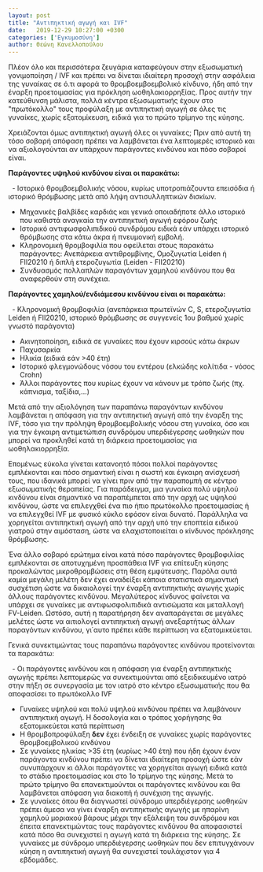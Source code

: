 ```yaml
---
layout: post
title: "Αντιπηκτική αγωγή και IVF"
date:   2019-12-29 10:27:00 +0300
categories: ['Εγκυμοσύνη']
author: Θεώνη Κανελλοπούλου
---
```


Πλέον όλο και περισσότερα ζευγάρια καταφεύγουν στην εξωσωματική γονιμοποίηση / IVF και πρέπει να δίνεται ιδιαίτερη προσοχή στην ασφάλεια της γυναίκας σε ό.τι αφορά το θρομβοεμβοεμβολικό κίνδυνο, ήδη από την έναρξη προετοιμασίας για πρόκληση ωοθηλακιορρηξίας. Προς αυτήν την κατεύθυνση μάλιστα, πολλά κέντρα εξωσωματικής έχουν στο "πρωτόκολλο" τους προφύλαξη με αντιπηκτική αγωγή σε όλες τις γυναίκες, χωρίς εξατομίκευση, ειδικά για το πρώτο τρίμηνο της κύησης.
<!--break-->

Χρειάζονται όμως αντιπηκτική αγωγή όλες οι γυναίκες; Πριν από αυτή τη τόσο σοβαρή απόφαση πρέπει να λαμβάνεται ένα λεπτομερές ιστορικό και να αξιολογούνται αν υπάρχουν παράγοντες κινδύνου και πόσο σοβαροί είναι.

 

**Παράγοντες υψηλού κινδύνου είναι οι παρακάτω:**

&nbsp; - Iστορικό θρομβοεμβολικής νόσου, κυρίως υποτροπιάζουντα επεισόδια ή ιστορικό θρόμβωσης μετά από λήψη αντισυλληπτικών δισκίων.
- Μηχανικές βαλβίδες καρδιάς και γενικά οποιαδήποτε άλλο ιστορικό που καθιστά αναγκαία την αντιπηκτική αγωγή εφόρου ζωής
- Ιστορικό αντιφωσφολιπιδικού συνδρόμου ειδικά εάν υπάρχει ιστορικό θρόμβωσης στα κάτω άκρα ή πνευμονική εμβολή.
- Κληρονομική θρομβοφιλία που οφείλεται στους παρακάτω παράγοντες: Ανεπάρκεια αντιθρομβίνης, Ομοζυγωτία Leiden ή FII20210 ή διπλή ετεροζυγωτία (Leiden - FII20210)
- Συνδυασμός πολλαπλών παραγόντων χαμηλού κινδύνου που θα αναφερθούν στη συνέχεια.

**Παράγοντες χαμηλού/ενδιάμεσου κινδύνου είναι οι παρακάτω:**

&nbsp; - Κληρονομική θρομβοφιλία (ανεπάρκεια πρωτεϊνών C, S, ετεροζυγωτία Leiden ή FII20210, ιστορικό θρόμβωσης σε συγγενείς 1ου βαθμού χωρίς γνωστό παράγοντα) 
- Ακινητοποίηση, ειδικά σε γυναίκες που έχουν κιρσούς κάτω άκρων
- Παχυσαρκία
- Ηλικία (ειδικά εάν \>40 έτη)
- Ιστορικό φλεγμονώδους νόσου του εντέρου (ελκώδης κολίτιδα - νόσος Crohn)
- Άλλοι παράγοντες που κυρίως έχουν να κάνουν με τρόπο ζωής (πχ. κάπνισμα, ταξίδια,...) 

Μετά από την αξιολόγηση των παραπάνω παραγόντων κινδύνου λαμβάνεται η απόφαση για την αντιπηκτική αγωγή από την έναρξη της IVF, τόσο για την πρόληψη θρομβοεμβολικής νόσου στη γυναίκα, όσο και για την έγκαιρη αντιμετώπιση συνδρόμου υπερδιέγερσης ωοθηκών που μπορεί να προκληθεί κατά τη διάρκεια προετοιμασίας για ωοθηλακιορρηξία.

Επομένως εύκολα γίνεται κατανοητό πόσοι πολλοί παράγοντες εμπλέκονται και πόσο σημαντική είναι η σωστή και έγκαιρη ανίσχευσή τους, που ιδανικά μπορεί να γίνει πριν από την παραπομπή σε κέντρο εξωσωματικής θεραπείας. Για παράδειγμα, μια γυναίκα πολύ υψηλού κινδύνου είναι σημαντικό να παραπέμπεται από την αρχή ως υψηλού κινδύνου, ώστε να επιλεγχθεί ένα πιο ήπιο πρωτόκολλο προετοιμασίας ή να επιλεγχθεί IVF με φυσικό κύκλο εφόσον είναι δυνατό. Παράλληλα να χορηγείται αντιπηκτική αγωγή από την αρχή υπό την εποπτεία ειδικού γιατρού στην αιμόσταση, ώστε να ελαχιστοποιείται ο κίνδυνος πρόκλησης θρόμβωσης.

Ένα άλλο σοβαρό ερώτημα είναι κατά πόσο παράγοντες θρομβοφιλίας εμπλέκονται σε αποτυχημένη προσπάθεια IVF για επίτευξη κύησης προκαλώντας μικροθρομβώσεις στη θέση εμφύτευσης. Παρόλα αυτά καμία μεγάλη μελέτη δεν έχει αναδείξει κάποια στατιστικά σημαντική συσχέτιση ώστε να δικαιολογεί την έναρξη αντιπηκτικής αγωγής χωρίς άλλους παράγοντες κινδύνου. Μεγαλύτερος κίνδυνος φαίνεται να υπάρχει σε γυναίκες με αντιφωσφολιπιδικά αντισώματα και μεταλλαγή FV-Leiden. Ωστόσο, αυτή η παρατήρηση δεν αναπαράγεται σε μεγάλες μελέτες ώστε να αιτιολογεί αντιπηκτική αγωγή ανεξαρτήτως άλλων παραγόντων κινδύνου, γι΄αυτο πρέπει κάθε περίπτωση να εξατομικεύεται.

Γενικά συνεκτιμώντας τους παραπάνω παράγοντες κινδύνου προτείνονται τα παρακάτω:

&nbsp; - Οι παράγοντες κινδύνου και η απόφαση για έναρξη αντιπηκτικής αγωγής πρέπει λεπτομερώς να συνεκτιμούνται από εξειδικευμένο ιατρό στην πήξη σε συνεργασία με τον ιατρό στο κέντρο εξωσωματικής που θα αποφασίσει το πρωτόκολλο IVF
- Γυναίκες υψηλού και πολύ υψηλού κινδύνου πρέπει να λαμβάνουν αντιπηκτική αγωγή. Η δοσολογία και ο τρόπος χορήγησης θα εξατομικεύεται κατά περίπτωση
- H θρομβοπροφύλαξη **δεν** έχει ένδειξη σε γυναίκες χωρίς παράγοντες θρομβοεμβολικού κινδύνου
- Σε γυναίκες ηλικίας \>35 έτη (κυρίως \>40 έτη) που ήδη έχουν έναν παράγοντα κινδύνου πρέπει να δίνεται ιδιαίτερη προσοχή ώστε εάν συνυπάρχουν κι άλλοι παράγοντες να χορηγείται αγωγή ειδικά κατά το στάδιο προετοιμασίας και στο 1ο τρίμηνο της κύησης. Μετά το πρώτο τρίμηνο θα επανεκτιμούνται οι παράγοντες κινδύνου και θα λαμβάνεται απόφαση για διακοπή ή συνέχιση της αγωγής.
- Σε γυναίκες όπου θα διαγνωστεί σύνδρομο υπερδιέγερσης ωοθηκών πρέπει άμεσα να γίνει έναρξη αντιπηκτικής αγωγής με ηπαρίνη χαμηλού μοριακού βάρους μέχρι την εξάλειψη του συνδρόμου και έπειτα επανεκτιμώντας τους παράγοντες κινδύνου θα αποφασιστεί κατά πόσο θα συνεχιστεί η αγωγή κατά τη διάρκεια της κύησης. Σε γυναίκες με σύνδρομο υπερδιέγερσης ωοθηκών που δεν επιτυγχάνουν κύηση η αντιπηκτική αγωγή θα συνεχιστεί τουλάχιστον για 4 εβδομάδες.
